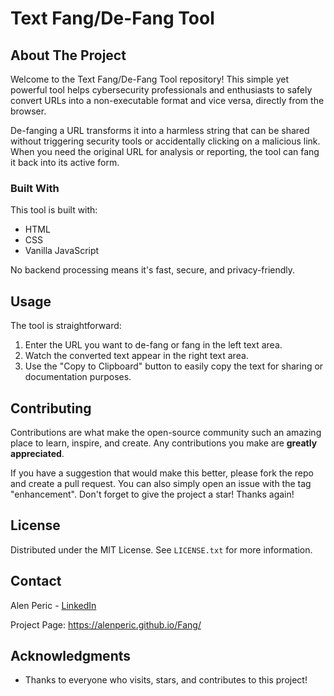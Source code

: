 # Text Fang/De-Fang Tool

## About The Project

Welcome to the Text Fang/De-Fang Tool repository! This simple yet powerful tool helps cybersecurity professionals and enthusiasts to safely convert URLs into a non-executable format and vice versa, directly from the browser.

De-fanging a URL transforms it into a harmless string that can be shared without triggering security tools or accidentally clicking on a malicious link. When you need the original URL for analysis or reporting, the tool can fang it back into its active form.

### Built With

This tool is built with:
- HTML
- CSS
- Vanilla JavaScript

No backend processing means it's fast, secure, and privacy-friendly.

## Usage

The tool is straightforward:
1. Enter the URL you want to de-fang or fang in the left text area.
2. Watch the converted text appear in the right text area.
3. Use the "Copy to Clipboard" button to easily copy the text for sharing or documentation purposes.

## Contributing

Contributions are what make the open-source community such an amazing place to learn, inspire, and create. Any contributions you make are **greatly appreciated**.

If you have a suggestion that would make this better, please fork the repo and create a pull request. You can also simply open an issue with the tag "enhancement".
Don't forget to give the project a star! Thanks again!

## License

Distributed under the MIT License. See `LICENSE.txt` for more information.

## Contact

Alen Peric - [LinkedIn]([https://www.linkedin.com/in/alen-peric/])

Project Page: https://alenperic.github.io/Fang/

## Acknowledgments

* Thanks to everyone who visits, stars, and contributes to this project!
